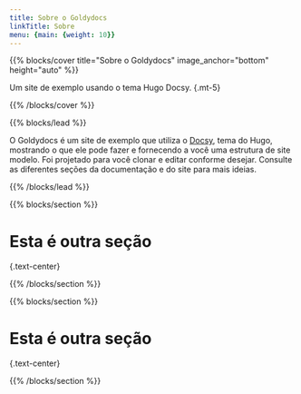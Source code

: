 ```yaml
---
title: Sobre o Goldydocs
linkTitle: Sobre
menu: {main: {weight: 10}}
---
```


{{% blocks/cover title="Sobre o Goldydocs" image_anchor="bottom" height="auto" %}}

Um site de exemplo usando o tema Hugo Docsy.
{.mt-5}

{{% /blocks/cover %}}

{{% blocks/lead %}}

O Goldydocs é um site de exemplo que utiliza o [Docsy](https://github.com/google/docsy),
tema do Hugo, mostrando o que ele pode fazer e fornecendo a você uma estrutura de site
modelo. Foi projetado para você clonar e editar conforme desejar. Consulte as
diferentes seções da documentação e do site para mais ideias.

{{% /blocks/lead %}}

{{% blocks/section %}}

# Esta é outra seção
{.text-center}

{{% /blocks/section %}}

{{% blocks/section %}}

# Esta é outra seção
{.text-center}

{{% /blocks/section %}}